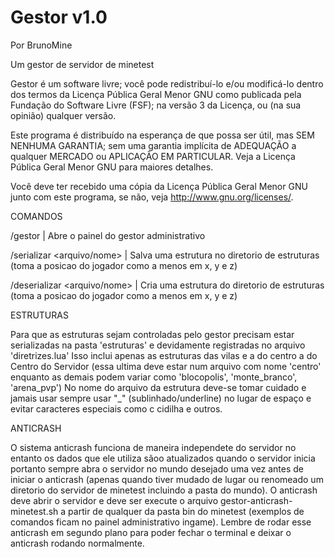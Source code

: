 Gestor v1.0
===========

Por BrunoMine

Um gestor de servidor de minetest

Gestor é um software livre; você pode redistribuí-lo e/ou 
modificá-lo dentro dos termos da Licença Pública Geral Menor GNU 
como publicada pela Fundação do Software Livre (FSF); na versão 3 
da Licença, ou (na sua opinião) qualquer versão.

Este programa é distribuído na esperança de que possa ser útil, 
mas SEM NENHUMA GARANTIA; sem uma garantia implícita de ADEQUAÇÃO
a qualquer MERCADO ou APLICAÇÃO EM PARTICULAR. Veja a
Licença Pública Geral Menor GNU para maiores detalhes.

Você deve ter recebido uma cópia da Licença Pública 
Geral Menor GNU junto com este programa, 
se não, veja <http://www.gnu.org/licenses/>.

COMANDOS

/gestor | Abre o painel do gestor administrativo

/serializar <arquivo/nome> <largura> <altura> | Salva uma estrutura no diretorio de estruturas 
(toma a posicao do jogador como a menos em x, y e z)

/deserializar <arquivo/nome> <largura> <altura> | Cria uma estrutura do diretorio de estruturas
(toma a posicao do jogador como a menos em x, y e z)

ESTRUTURAS

Para que as estruturas sejam controladas pelo gestor
precisam estar serializadas na pasta 'estruturas' 
e devidamente registradas no arquivo 'diretrizes.lua'
Isso inclui apenas as estruturas das vilas e a do 
centro a do Centro do Servidor (essa ultima deve estar
num arquivo com nome 'centro' enquanto as demais podem
variar como 'blocopolis', 'monte_branco', 'arena_pvp')
No nome do arquivo da estrutura deve-se tomar cuidado e 
jamais usar sempre usar "_" (sublinhado/underline) no
lugar de espaço e evitar caracteres especiais como
c cidilha e outros.

ANTICRASH

O sistema anticrash funciona de maneira independete 
do servidor no entanto os dados que ele utiliza sãoo 
atualizados quando o servidor inicia portanto sempre 
abra o servidor no mundo desejado uma vez antes de 
iniciar o anticrash (apenas quando tiver mudado de 
lugar ou renomeado um diretorio do servidor de 
minetest incluindo a pasta do mundo). O anticrash deve 
abrir o servidor e deve ser execute o arquivo 
gestor-anticrash-minetest.sh a partir de qualquer da 
pasta bin do minetest (exemplos de comandos ficam no 
painel administrativo ingame).
Lembre de rodar esse anticrash em segundo plano para 
poder fechar o terminal e deixar o anticrash rodando 
normalmente.
